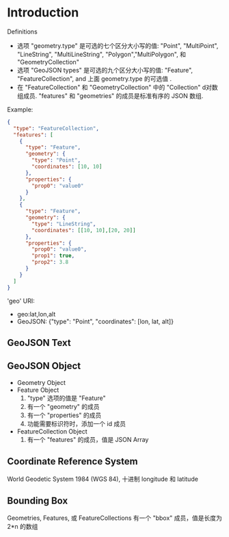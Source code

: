 # Introduction

Definitions

- 选项 "geometry.type" 是可选的七个区分大小写的值: "Point", "MultiPoint", "LineString", "MultiLineString", "Polygon","MultiPolygon", 和 "GeometryCollection"
- 选项 "GeoJSON types" 是可选的九个区分大小写的值: "Feature", "FeatureCollection", and 上面 geometry.type 的可选值 .
- 在 "FeatureCollection" 和 "GeometryCollection" 中的 "Collection" d对数组成员. "features" 和 "geometries" 的成员是标准有序的 JSON 数组.

Example:

```json
{
  "type": "FeatureCollection",
  "features": [
    {
      "type": "Feature",
      "geometry": {
        "type": "Point",
        "coordinates": [10, 10]
      },
      "properties": {
        "prop0": "value0"
      }
    },
    {
      "type": "Feature",
      "geometry": {
        "type": "LineString",
        "coordinates": [[10, 10],[20, 20]]
      },
      "properties": {
        "prop0": "value0",
        "prop1": true,
        "prop2": 3.8
      }
    }
  ]
}
```

'geo' URI:

- geo:lat,lon,alt
- GeoJSON: {"type": "Point", "coordinates": [lon, lat, alt]}

## GeoJSON Text

## GeoJSON Object

- Geometry Object
- Feature Object
  1. "type" 选项的值是 "Feature"
  2. 有一个 "geometry" 的成员
  3. 有一个 "properties" 的成员
  4. 功能需要标识符时，添加一个 id 成员
- FeatureCollection Object
  1. 有一个 "features" 的成员，值是 JSON Array

## Coordinate Reference System

World Geodetic System 1984 (WGS 84), 十进制 longitude 和 latitude

## Bounding Box

Geometries, Features, 或 FeatureCollections 有一个 "bbox" 成员，值是长度为 2*n 的数组
